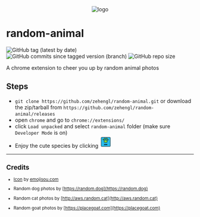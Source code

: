 <div align="center">
    <img src="https://cdn1.iconfinder.com/data/icons/animals-96/300/zoo-animal-pet-wild-domestic-512.png" alt="logo" height="196">
</div>

# random-animal

![GitHub tag (latest by date)](https://img.shields.io/github/v/tag/zehengl/random-animal)
![GitHub commits since tagged version (branch)](https://img.shields.io/github/commits-since/zehengl/random-animal/0.2.0)
![GitHub repo size](https://img.shields.io/github/repo-size/zehengl/random-animal)

A chrome extension to cheer you up by random animal photos

## Steps

- `git clone https://github.com/zehengl/random-animal.git` or download the zip/tarball from `https://github.com/zehengl/random-animal/releases`
- open `chrome` and go to `chrome://extensions/`
- click `Load unpacked` and select `random-animal` folder (make sure `Developer Mode` is on)
- Enjoy the cute species by clicking ![icon](image/icon32.png)

<hr>

<sup>

## Credits

- [Icon](https://www.iconfinder.com/icons/3204705/animal_domestic_pet_wild_zoo_icon) by [emojisou.com](https://www.iconfinder.com/emojious)

- Random dog photos by [https://random.dog](https://random.dog)

- Random cat photos by [http://aws.random.cat](http://aws.random.cat)

- Random goat photos by [https://placegoat.com](https://placegoat.com)

</sup>
